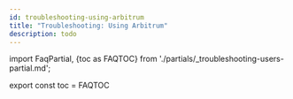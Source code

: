 ```yaml
---
id: troubleshooting-using-arbitrum
title: "Troubleshooting: Using Arbitrum"
description: todo
---
```


import FaqPartial, {toc as FAQTOC} from './partials/_troubleshooting-users-partial.md';

<div data-faq-origin-slug='user-faq'>
    <FaqPartial />
</div>

export const toc = FAQTOC